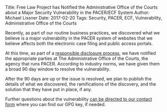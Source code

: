 Title: Free Law Project has Notified the Administrative Office of the Courts about a Major Security Vulnerability in the PACER/ECF System
Author: Michael Lissner
Date: 2017-02-20
Tags: Security, PACER, ECF, Vulnerability, Administrative Office of the Courts


Recently, as part of our routine business practices, we discovered what we believe is a major vulnerability in the PACER system of websites that we believe affects both the electronic case filing and public access portals.

At this time, as part of a [responsible disclosure process][rd], we have notified the appropriate parties at The Administrative Office of the Courts, the agency that runs PACER. According to industry norms, we have given them a broad 90 day window to resolve the vulnerability.

After the 90 days are up or the issue is resolved, we plan to publish the details of what we discovered, the ramifications of the discovery, and the solution that they have put in place, if any.

Further questions about the vulnerability [can be directed to our contact form][c] where you can find our GPG key, if needed.


[c]: {filename}/pages/contact.md
[rd]: https://en.wikipedia.org/wiki/Responsible_disclosure
